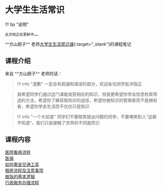 # 大学生生活常识

!!! tip "说明"

    此文档正在更新中……

^^方山厨子^^ 老师[大学生生活常识课](https://www.bilibili.com/video/BV1gVsSeyEAv/){:target="_blank"}的课程笔记

## 课程介绍

来自 ^^方山厨子^^ 老师的话：

> !!! info "道歉"
>     一定会有疏漏和错误的部分，欢迎各位同学批评指正

> 我希望同学们通过这门课能收获相应的知识，但我更希望你学会信息检索筛选的方法，希望你了解获取知识的途径，希望你做知识的管理者而不是拥有者，希望你学会生活而不仅仅只是知识

> !!! info "一个大前提"
>     同学们不要取笑提出问题的同学，不要嘲笑别人“这都不知道”。我们只是接触了世界的不同面而已


## 课程内容

[医院看病流程](./hospital.md)<br/>
[医保](./medical_insurance.md)<br/>
[如何乘坐交通工具](./transportation.md)<br/>
[租房流程及注意事项](./rent.md)<br/>
[做饭的基本逻辑](./cooking.md)<br/>
[行政服务办理流程](./administrative_service.md)